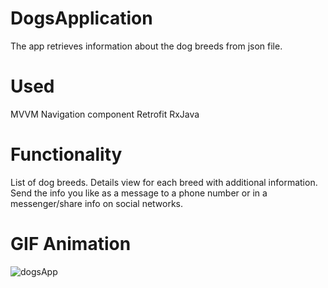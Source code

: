 # DogsApplication
The app retrieves information about the dog breeds from json file.

# Used
MVVM
Navigation component
Retrofit
RxJava

# Functionality
List of dog breeds.
Details view for each breed with additional information.
Send the info you like as a message to a phone number or in a messenger/share info on social networks.

# GIF Animation
<img src="https://s8.gifyu.com/images/dogsApp.gif" alt="dogsApp"/>
